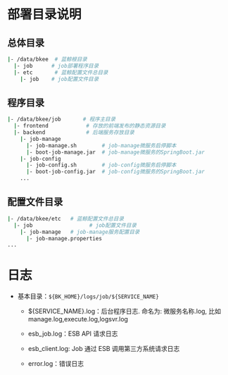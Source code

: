 # 部署目录说明
## 总体目录
```bash
|- /data/bkee  # 蓝鲸根目录
  |- job      # job部署程序目录
  |- etc       # 蓝鲸配置文件总目录
    |- job    # job配置文件目录
```

## 程序目录
```bash
|- /data/bkee/job       # 程序主目录
  |- frontend            # 存放的前端发布的静态资源目录
  |- backend             # 后端服务存放目录
    |- job-manage
      |- job-manage.sh        # job-manage微服务启停脚本
      |- boot-job-manage.jar  # job-manage微服务的SpringBoot.jar
    |- job-config
      |- job-config.sh        # job-config微服务启停脚本
      |- boot-job-config.jar  # job-config微服务的SpringBoot.jar
    ...
```
## 配置文件目录
```bash
|- /data/bkee/etc   # 蓝鲸配置文件总目录
  |- job 				  # job配置文件目录
    |- job-manage   # job-manage服务配置目录
      |- job-manage.properties
...
```

# 日志

- 基本目录：`${BK_HOME}/logs/job/${SERVICE_NAME}`

   - ${SERVICE_NAME}.log：后台程序日志. 命名为: 微服务名称.log, 比如 manage.log,execute.log,logsvr.log

   - esb_job.log：ESB API 请求日志
   
   - esb_client.log: Job 通过 ESB 调用第三方系统请求日志

   - error.log：错误日志